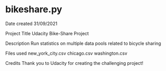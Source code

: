 # bikeshare.py
Date created
31/09/2021

Project Title
Udacity Bike-Share Project

Description
Run statistics on multiple data pools related to bicycle sharing

Files used
new_york_city.csv chicago.csv washington.csv

Credits
Thank you to Udacity for creating the challenging project!
